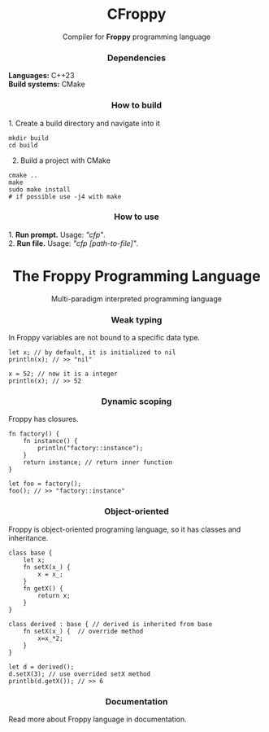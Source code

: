 <div align="center">
<h1>CFroppy</h1>
Compiler for <b>Froppy</b> programming language
</div>


<div align="center"><h3>Dependencies</h3></div>
<b>Languages:</b> C++23 <br />
<b>Build systems:</b> CMake <br />

<div align="center"><h3>How to build</h3></div>
1. Create a build directory and navigate into it

```shell
mkdir build
cd build
```

2. Build a project with CMake
```shell
cmake ..
make
sudo make install
# if possible use -j4 with make 
```

<div align="center"><h3>How to use</h3></div>
1. <b>Run prompt.</b> Usage: <i>"cfp"</i>.  <br />
2. <b>Run file.</b> Usage: <i>"cfp [path-to-file]"</i>.

<div align="center">
<h1>The Froppy Programming Language</h1>
Multi-paradigm interpreted programming language
</div>

<div align="center"><h3>Weak typing</h3></div>
In Froppy variables are not bound to a specific data type.

```froppy
let x; // by default, it is initialized to nil
println(x); // >> "nil"

x = 52; // now it is a integer
println(x); // >> 52
```

<div align="center"><h3>Dynamic scoping</h3></div>
Froppy has closures.

```froppy
fn factory() {
    fn instance() {
        println("factory::instance");
    }
    return instance; // return inner function
}

let foo = factory();
foo(); // >> "factory::instance"
```

<div align="center"><h3>Object-oriented</h3></div>
Froppy is object-oriented programing language, so it has classes and inheritance.

```froppy
class base { 
    let x;
    fn setX(x_) { 
        x = x_; 
    }
    fn getX() { 
        return x; 
    }
}

class derived : base { // derived is inherited from base
    fn setX(x_) {  // override method
        x=x_*2;
    }
}

let d = derived();
d.setX(3); // use overrided setX method
printlb(d.getX()); // >> 6
```

<div align="center"><h3>Documentation</h3></div>
Read more about Froppy language in documentation.